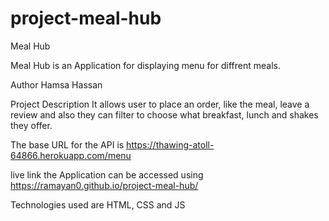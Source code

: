 # project-meal-hub

Meal Hub

Meal Hub is an Application for displaying menu for diffrent meals.

Author Hamsa Hassan

Project Description It allows user to place an order, like the meal, leave a review and also they can filter to choose what breakfast, lunch and shakes they offer.

The base URL for the API is https://thawing-atoll-64866.herokuapp.com/menu

live link the Application can be accessed using https://ramayan0.github.io/project-meal-hub/

Technologies used are HTML, CSS and JS
